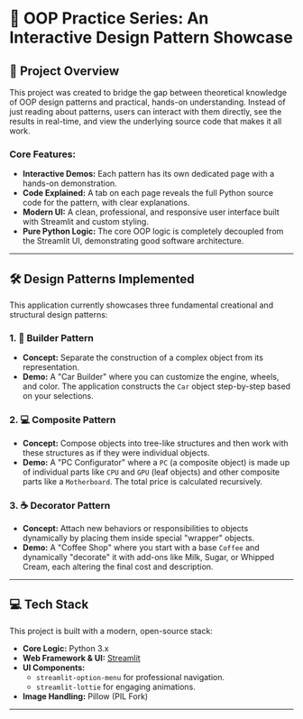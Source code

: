 # 🎨 OOP Practice Series: An Interactive Design Pattern Showcase
## 🚀 Project Overview

This project was created to bridge the gap between theoretical knowledge of OOP design patterns and practical, hands-on understanding. Instead of just reading about patterns, users can interact with them directly, see the results in real-time, and view the underlying source code that makes it all work.

### Core Features:
*   **Interactive Demos:** Each pattern has its own dedicated page with a hands-on demonstration.
*   **Code Explained:** A tab on each page reveals the full Python source code for the pattern, with clear explanations.
*   **Modern UI:** A clean, professional, and responsive user interface built with Streamlit and custom styling.
*   **Pure Python Logic:** The core OOP logic is completely decoupled from the Streamlit UI, demonstrating good software architecture.

---

## 🛠️ Design Patterns Implemented

This application currently showcases three fundamental creational and structural design patterns:

### 1. 🚗 Builder Pattern
   - **Concept:** Separate the construction of a complex object from its representation.
   - **Demo:** A "Car Builder" where you can customize the engine, wheels, and color. The application constructs the `Car` object step-by-step based on your selections.

### 2. 💻 Composite Pattern
   - **Concept:** Compose objects into tree-like structures and then work with these structures as if they were individual objects.
   - **Demo:** A "PC Configurator" where a `PC` (a composite object) is made up of individual parts like `CPU` and `GPU` (leaf objects) and other composite parts like a `Motherboard`. The total price is calculated recursively.

### 3. ☕ Decorator Pattern
   - **Concept:** Attach new behaviors or responsibilities to objects dynamically by placing them inside special "wrapper" objects.
   - **Demo:** A "Coffee Shop" where you start with a base `Coffee` and dynamically "decorate" it with add-ons like Milk, Sugar, or Whipped Cream, each altering the final cost and description.

---

## 💻 Tech Stack

This project is built with a modern, open-source stack:

*   **Core Logic:** Python 3.x
*   **Web Framework & UI:** [Streamlit](https://streamlit.io/)
*   **UI Components:**
    *   `streamlit-option-menu` for professional navigation.
    *   `streamlit-lottie` for engaging animations.
*   **Image Handling:** Pillow (PIL Fork)

---
